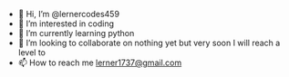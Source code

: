 - 👋 Hi, I’m @lernercodes459
- 👀 I’m interested in coding
- 🌱 I’m currently learning python
- 💞️ I’m looking to collaborate on nothing yet but very soon I will reach a level to
- 📫 How to reach me lerner1737@gmail.com

<!---
lernercodes459/lernercodes459 is a ✨ special ✨ repository because its `README.md` (this file) appears on your GitHub profile.
You can click the Preview link to take a look at your changes.
--->
